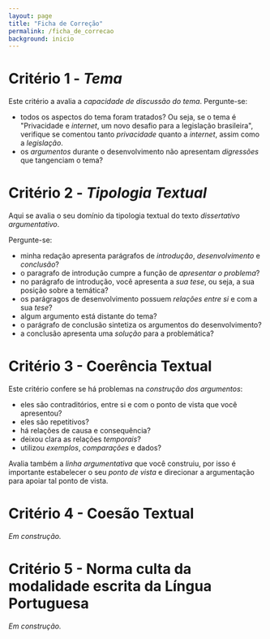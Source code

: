 ```yaml
---
layout: page
title: "Ficha de Correção"
permalink: /ficha_de_correcao
background: inicio
---
```


# Critério 1 - _Tema_

Este critério a avalia a *capacidade de discussão do tema*. Pergunte-se:

+ todos os aspectos do tema foram tratados? Ou seja, se o tema é "Privacidade e _internet_, um novo desafio para a legislação brasileira", verifique se comentou tanto *privacidade* quanto a *internet*, assim como a *legislação*.
+ os *argumentos* durante o desenvolvimento não apresentam *digressões* que tangenciam o tema?

# Critério 2 - _Tipologia Textual_

Aqui se avalia o seu domínio da tipologia textual do texto *dissertativo argumentativo*.

Pergunte-se:

+ minha redação apresenta parágrafos de *introdução*, *desenvolvimento* e *conclusão*?
+ o paragrafo de introdução cumpre a função de *apresentar o problema*?
+ no parágrafo de introdução, você apresenta a *sua tese*, ou seja, a sua posição sobre a temática?
+ os parágragos de desenvolvimento possuem *relações entre si* e com a sua *tese*?
+ algum argumento está distante do tema?
+ o parágrafo de conclusão sintetiza os argumentos do desenvolvimento?
+ a conclusão apresenta uma *solução* para a problemática?

# Critério 3 - Coerência Textual

Este critério confere se há problemas na *construção dos argumentos*:

+ eles são contraditórios, entre si e com o ponto de vista que você apresentou?
+ eles são repetitivos?
+ há relações de causa e consequência?
+ deixou clara as relações *temporais*?
+ utilizou *exemplos*, *comparações* e dados?

Avalia também a *linha argumentativa* que você construiu, por isso é importante estabelecer o seu *ponto de vista* e direcionar a argumentação para apoiar tal ponto de vista.

# Critério 4 - Coesão Textual

*Em construção.*

# Critério 5 - Norma culta da modalidade escrita da Língua Portuguesa

*Em construção.*
